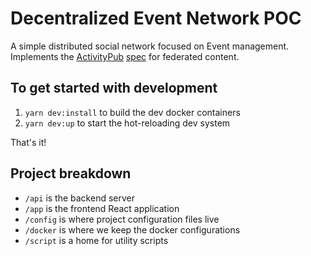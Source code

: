 # Decentralized Event Network POC

A simple distributed social network focused on Event management. Implements the [ActivityPub](http://activitypub.rocks/) [spec](https://www.w3.org/TR/activitypub/) for federated content.

## To get started with development
1. `yarn dev:install` to build the dev docker containers
2. `yarn dev:up` to start the hot-reloading dev system

That's it!

## Project breakdown
- `/api` is the backend server
- `/app` is the frontend React application
- `/config` is where project configuration files live
- `/docker` is where we keep the docker configurations
- `/script` is a home for utility scripts

